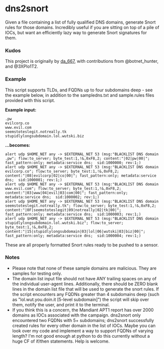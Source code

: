 # dns2snort

Given a file containing a list of fully qualified DNS domains, generate Snort rules for those domains. Incredibly useful if you are sitting on top of a pile of IOCs, but want an efficiently lazy way to generate Snort signatures for them.

### Kudos

This project is originally by [da_667](https://github.com/da667), with contributions from @botnet_hunter, and @3XPlo1T2.

### Example

This script supports TLDs, and FQDNs up to four subdomains deep - see the example below, in addition to the sampledns.txt and sample.rules files provided with this script.

**Example input:**

```
.pw
evilcorp.co
www.evil.com
seemstoteslegit.notreally.tk
stupidlylongsubdomain.lol.wutski.biz
```

**...becomes:**

```
alert udp $HOME_NET any -> $EXTERNAL_NET 53 (msg:"BLACKLIST DNS domain .pw"; flow:to_server; byte_test:1,!&,0xF8,2; content:"|02|pw|00|"; fast_pattern:only; metadata:service dns;  sid:1000000; rev:1;)
alert udp $HOME_NET any -> $EXTERNAL_NET 53 (msg:"BLACKLIST DNS domain evilcorp.co"; flow:to_server; byte_test:1,!&,0xF8,2; content:"|08|evilcorp|02|co|00|"; fast_pattern:only; metadata:service dns;  sid:1000001; rev:1;)
alert udp $HOME_NET any -> $EXTERNAL_NET 53 (msg:"BLACKLIST DNS domain www.evil.com"; flow:to_server; byte_test:1,!&,0xF8,2; content:"|03|www|04|evil|03|com|00|"; fast_pattern:only; metadata:service dns;  sid:1000002; rev:1;)
alert udp $HOME_NET any -> $EXTERNAL_NET 53 (msg:"BLACKLIST DNS domain seemstoteslegit.notreally.tk"; flow:to_server; byte_test:1,!&,0xF8,2; content:"|0F|seemstoteslegit|09|notreally|02|tk|00|"; fast_pattern:only; metadata:service dns;  sid:1000003; rev:1;)
alert udp $HOME_NET any -> $EXTERNAL_NET 53 (msg:"BLACKLIST DNS domain stupidlylongsubdomain.lol.wutski.biz"; flow:to_server; byte_test:1,!&,0xF8,2; content:"|15|stupidlylongsubdomain|03|lol|06|wutski|03|biz|00|"; fast_pattern:only; metadata:service dns;  sid:1000004; rev:1;)
```

These are all properly formatted Snort rules ready to be pushed to a sensor.

### Notes

* Please note that none of these sample domains are malicious. They are samples for testing only.
* The domain list input file should not have ANY trailing spaces on any of the individual user-agent lines. Additionally, there should be ZERO blank lines in the domain list file that will be used to generate the snort rules. If the script encounters any FQDNs greater than 4 subdomains deep (such as "lol.wut.you.doin.it [5-level subdomain]") the script will skip over them, notify the user, and print it to the terminal. 
* If you think this is a concern, the Mandiant APT1 report has over 2000 domains as IOCs associated with the campaign. dns2snort only encountered two FQDNs with 5+ subdomains; dns2snort successfully created rules for every other domain in the list of IOCs. Maybe you can look over my code and implement a way to support FQDNs of varying length? I'm not good enough at python to do this currently without a huge CF of if/then statements. Help is welcome.
